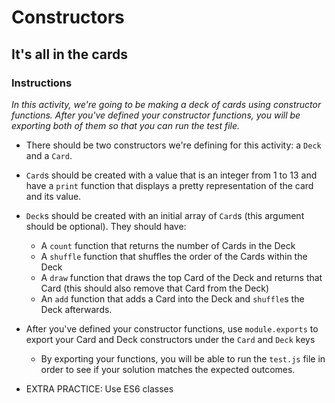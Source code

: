 # Constructors

## It's all in the cards

### Instructions

_In this activity, we're going to be making a deck of cards using constructor functions. After you've defined your constructor functions, you will be exporting both of them so that you can run the test file._

* There should be two constructors we're defining for this activity: a `Deck` and a `Card`.

* `Card`s should be created with a value that is an integer from 1 to 13 and have a `print` function that displays a pretty representation of the card and its value.

* `Deck`s should be created with an initial array of `Card`s (this argument should be optional). They should have:
    * A `count` function that returns the number of Cards in the Deck
    * A `shuffle` function that shuffles the order of the Cards within the Deck
    * A `draw` function that draws the top Card of the Deck and returns that Card (this should also remove that Card from the Deck)
    * An `add` function that adds a Card into the Deck and `shuffle`s the Deck afterwards.

* After you've defined your constructor functions, use `module.exports` to export your Card and Deck constructors under the `Card` and `Deck` keys
    * By exporting your functions, you will be able to run the `test.js` file in order to see if your solution matches the expected outcomes.

* EXTRA PRACTICE: Use ES6 classes